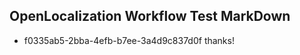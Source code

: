 ## OpenLocalization Workflow Test MarkDown
* f0335ab5-2bba-4efb-b7ee-3a4d9c837d0f thanks!

<!--HONumber=Jul16_HO2-->


